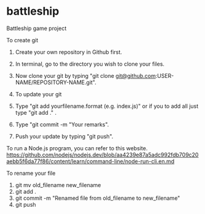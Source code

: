 # battleship
Battleship game project

To create git

1. Create your own repository in Github first.
2. In terminal, go to the directory you wish to clone your files.
3. Now clone your git by typing "git clone git@github.com:USER-NAME/REPOSITORY-NAME.git".
4. To update your git

1. Type "git add yourfilename.format (e.g. index.js)" or if you to add all just type "git add ." .
2. Type "git commit -m "Your remarks".
3. Push your update by typing "git push".

To run a Node.js program, you can refer to this website. https://github.com/nodejs/nodejs.dev/blob/aa4239e87a5adc992fdb709c20aebb5f6da77f86/content/learn/command-line/node-run-cli.en.md

To rename your file

1. git mv old_filename new_filename
2. git add .
3. git commit -m "Renamed file from old_filename to new_filename"
4. git push
